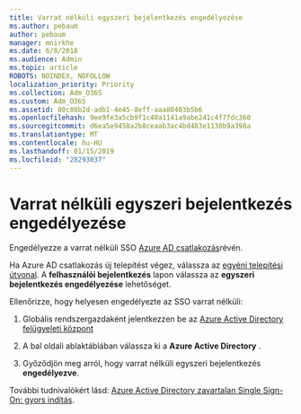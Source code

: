 ```yaml
---
title: Varrat nélküli egyszeri bejelentkezés engedélyezése
ms.author: pebaum
author: pebaum
manager: mnirkhe
ms.date: 6/8/2018
ms.audience: Admin
ms.topic: article
ROBOTS: NOINDEX, NOFOLLOW
localization_priority: Priority
ms.collection: Adm_O365
ms.custom: Adm_O365
ms.assetid: 80c88b2d-adb1-4e45-8eff-aaa80403b5b6
ms.openlocfilehash: 9ee9fe3a5cb9f1c40a1141a9abe241c4f7fdc360
ms.sourcegitcommit: d6ea5e9458a2b8ceaab3ac4bd483e1130b9a398a
ms.translationtype: MT
ms.contentlocale: hu-HU
ms.lasthandoff: 01/15/2019
ms.locfileid: "28293037"
---
```

# <a name="how-to-enable-seamless-sso"></a>Varrat nélküli egyszeri bejelentkezés engedélyezése

Engedélyezze a varrat nélküli SSO [Azure AD csatlakozás](https://docs.microsoft.com/en-us/azure/active-directory/connect/active-directory-aadconnect)révén.
  
Ha Azure AD csatlakozás új telepítést végez, válassza az [egyéni telepítési útvonal](https://docs.microsoft.com/en-us/azure/active-directory/connect/active-directory-aadconnect-get-started-custom). A **felhasználói bejelentkezés** lapon válassza az **egyszeri bejelentkezés engedélyezése** lehetőséget. 
  
Ellenőrizze, hogy helyesen engedélyezte az SSO varrat nélküli:
  
1. Globális rendszergazdaként jelentkezzen be az [Azure Active Directory felügyeleti központ](https://aad.portal.azure.com) 
    
2. A bal oldali ablaktáblában válassza ki a **Azure Active Directory** . 
    
3. Győződjön meg arról, hogy varrat nélküli egyszeri bejelentkezés **engedélyezve**.
    
További tudnivalókért lásd: [Azure Active Directory zavartalan Single Sign-On: gyors indítás](https://docs.microsoft.com/en-us/azure/active-directory/connect/active-directory-aadconnect-sso-quick-start).
  

